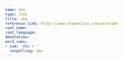 ```yaml
---
name: obe
type: free
title: obe
reference_link: https://www.etymonline.com/word/obe
root_name: 
root_language: 
denotation: 
word_sums:
- sum: 'Obe + '
  respelling: obe
---
```

